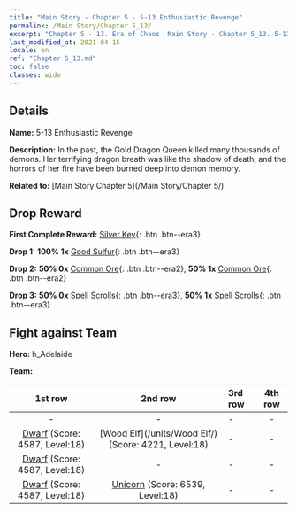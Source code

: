 ```yaml
---
title: "Main Story - Chapter 5 - 5-13 Enthusiastic Revenge"
permalink: /Main Story/Chapter 5_13/
excerpt: "Chapter 5 - 13. Era of Chaos  Main Story - Chapter 5_13. 5-13 Enthusiastic Revenge"
last_modified_at: 2021-04-15
locale: en
ref: "Chapter 5_13.md"
toc: false
classes: wide
---
```


## Details

 **Name:** 5-13 Enthusiastic Revenge

 **Description:** In the past, the Gold Dragon Queen killed many thousands of demons. Her terrifying dragon breath was like the shadow of death, and the horrors of her fire have been burned deep into demon memory.

 **Related to:** [Main Story Chapter 5](/Main Story/Chapter 5/)

## Drop Reward

 **First Complete Reward:** [Silver Key](/Items/con_693/){: .btn .btn--era3}

 **Drop 1:** **100% 1x** [Good Sulfur](/Items/mat_15/){: .btn .btn--era3}

 **Drop 2:** **50% 0x** [Common Ore](/Items/mat_6/){: .btn .btn--era2}, **50% 1x** [Common Ore](/Items/mat_6/){: .btn .btn--era2}

 **Drop 3:** **50% 0x** [Spell Scrolls](/Items/con_694/){: .btn .btn--era3}, **50% 1x** [Spell Scrolls](/Items/con_694/){: .btn .btn--era3}


## Fight against Team
 **Hero:** h_Adelaide

 **Team:**


  | 1st row | 2nd row | 3rd row | 4th row |
  |:----:|:----:|:----|:----:|
  | - | - | - | - |
  | [Dwarf](/units/Dwarf/) (Score: 4587, Level:18)  | [Wood Elf](/units/Wood Elf/) (Score: 4221, Level:18)  | - | - |
  | [Dwarf](/units/Dwarf/) (Score: 4587, Level:18)  | - | - | - |
  | [Dwarf](/units/Dwarf/) (Score: 4587, Level:18)  | [Unicorn](/units/Unicorn/) (Score: 6539, Level:18)  | - | - |


